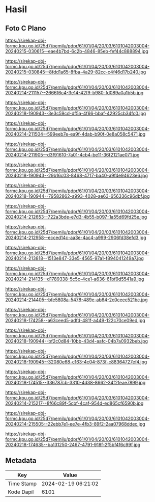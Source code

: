 # Hasil

## Foto C Plano

https://sirekap-obj-formc.kpu.go.id/25d7/pemilu/pdpr/61/01/04/20/03/6101042003004-20240215-030615--eae4b7bd-6c2b-4846-85eb-fef44c888894.jpg

https://sirekap-obj-formc.kpu.go.id/25d7/pemilu/pdpr/61/01/04/20/03/6101042003004-20240215-030845--8fdd1a65-8fba-4a29-82cc-c4f46d17b240.jpg

https://sirekap-obj-formc.kpu.go.id/25d7/pemilu/pdpr/61/01/04/20/03/6101042003004-20240214-211157--2666f6c4-3e14-42f9-b980-fd089a0a1b5b.jpg

https://sirekap-obj-formc.kpu.go.id/25d7/pemilu/pdpr/61/01/04/20/03/6101042003004-20240218-190943--3e3c59cd-df5a-4f66-bbaf-42925cb34fc0.jpg

https://sirekap-obj-formc.kpu.go.id/25d7/pemilu/pdpr/61/01/04/20/03/6101042003004-20240214-211504--599eeb7e-ea9f-4dab-b90f-0e8a058c5471.jpg

https://sirekap-obj-formc.kpu.go.id/25d7/pemilu/pdpr/61/01/04/20/03/6101042003004-20240214-211905--d3f91610-7a01-4cb4-be11-36f2121ae071.jpg

https://sirekap-obj-formc.kpu.go.id/25d7/pemilu/pdpr/61/01/04/20/03/6101042003004-20240218-190943--29b16c03-8468-4717-ba40-a9f4e94623e6.jpg

https://sirekap-obj-formc.kpu.go.id/25d7/pemilu/pdpr/61/01/04/20/03/6101042003004-20240218-190944--79582862-a993-4028-ae63-656336c96dbf.jpg

https://sirekap-obj-formc.kpu.go.id/25d7/pemilu/pdpr/61/01/04/20/03/6101042003004-20240214-212653--722a3bde-e7d3-4b55-b097-1a55d69fd25e.jpg

https://sirekap-obj-formc.kpu.go.id/25d7/pemilu/pdpr/61/01/04/20/03/6101042003004-20240214-212958--ecced14c-aa3e-4ac4-a999-2906fd38efd3.jpg

https://sirekap-obj-formc.kpu.go.id/25d7/pemilu/pdpr/61/01/04/20/03/6101042003004-20240214-213818--1513e847-33e5-4565-97a1-f894041249a7.jpg

https://sirekap-obj-formc.kpu.go.id/25d7/pemilu/pdpr/61/01/04/20/03/6101042003004-20240214-214135--d1789338-5c5c-4ce1-a636-61bf9d5541a9.jpg

https://sirekap-obj-formc.kpu.go.id/25d7/pemilu/pdpr/61/01/04/20/03/6101042003004-20240214-214405--bfe5808a-5478-489e-ab64-2c0ceec521bc.jpg

https://sirekap-obj-formc.kpu.go.id/25d7/pemilu/pdpr/61/01/04/20/03/6101042003004-20240218-174258--a63ceed5-adfd-481f-a449-122c70ce09ed.jpg

https://sirekap-obj-formc.kpu.go.id/25d7/pemilu/pdpr/61/01/04/20/03/6101042003004-20240218-190944--bf2c0d84-10bb-43d4-aafc-04b7a0932beb.jpg

https://sirekap-obj-formc.kpu.go.id/25d7/pemilu/pdpr/61/01/04/20/03/6101042003004-20240218-190945--32080e68-c163-4c04-873f-c88364727ef4.jpg

https://sirekap-obj-formc.kpu.go.id/25d7/pemilu/pdpr/61/01/04/20/03/6101042003004-20240218-174515--336787cb-3310-4d38-8662-34f2feae7899.jpg

https://sirekap-obj-formc.kpu.go.id/25d7/pemilu/pdpr/61/01/04/20/03/6101042003004-20240214-215217--8f66c89f-5cbf-4caf-954d-ed865cf6590b.jpg

https://sirekap-obj-formc.kpu.go.id/25d7/pemilu/pdpr/61/01/04/20/03/6101042003004-20240214-215505--22ebb7e1-ee7e-4fb3-89f2-2aa07968ddec.jpg

https://sirekap-obj-formc.kpu.go.id/25d7/pemilu/pdpr/61/01/04/20/03/6101042003004-20240218-174635--ba131250-2467-4791-918f-2f5bf4f6c99f.jpg


## Metadata

| Key        | Value               |
| ---------- | ------------------- |
| Time Stamp | 2024-02-19 06:21:02 |
| Kode Dapil | 6101                |



